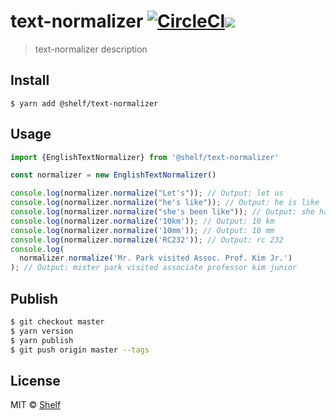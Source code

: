 # text-normalizer [![CircleCI](https://circleci.com/gh/shelfio/text-normalizer/tree/master.svg?style=svg)](https://circleci.com/gh/shelfio/xxxxxx/tree/master)![](https://img.shields.io/badge/code_style-prettier-ff69b4.svg)

> text-normalizer description

## Install

```
$ yarn add @shelf/text-normalizer
```

## Usage

```js
import {EnglishTextNormalizer} from '@shelf/text-normalizer'

const normalizer = new EnglishTextNormalizer()

console.log(normalizer.normalize("Let's")); // Output: let us
console.log(normalizer.normalize("he's like")); // Output: he is like
console.log(normalizer.normalize("she's been like")); // Output: she has been like
console.log(normalizer.normalize('10km')); // Output: 10 km
console.log(normalizer.normalize('10mm')); // Output: 10 mm
console.log(normalizer.normalize('RC232')); // Output: rc 232
console.log(
  normalizer.normalize('Mr. Park visited Assoc. Prof. Kim Jr.')
); // Output: mister park visited associate professor kim junior

```

## Publish

```sh
$ git checkout master
$ yarn version
$ yarn publish
$ git push origin master --tags
```

## License

MIT © [Shelf](https://shelf.io)
